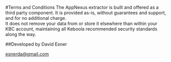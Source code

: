 #Terms and Conditions
The AppNexus extractor is built and offered as a third party component. It is provided as-is, without guarantees and support, and for no additional charge.  
It does not remove your data from or store it elsewhere than within your KBC account, maintaining all Keboola recommended security standards along the way.

##Developed by
David Esner

esnerda@gmail.com
